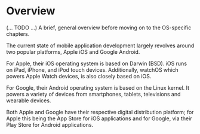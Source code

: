 # Overview

(... TODO ...) A brief, general overview before moving on to the OS-specific chapters.

The current state of mobile application development largely revolves around two popular platforms, Apple iOS and Google Android.

For Apple, their iOS operating system is based on Darwin (BSD). iOS runs on iPad, iPhone, and iPod touch devices. Additionally, watchOS which powers Apple Watch devices, is also closely based on iOS.

For Google, their Android operating system is based on the Linux kernel. It powers a variety of devices from smartphones, tablets, televisions and wearable devices.

Both Apple and Google have their respective digital distribution platform; for Apple this being the App Store for iOS applications and for Google, via their Play Store for Android applications.